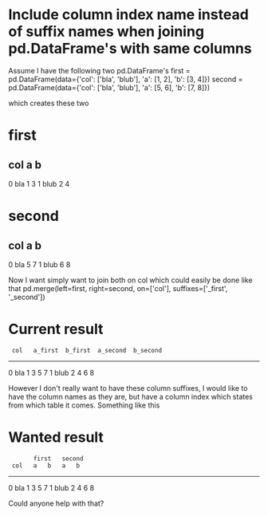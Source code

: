 
# Include column index name instead of suffix names when joining pd.DataFrame's with same columns

Assume I have the following two pd.DataFrame's
first = pd.DataFrame(data={'col': ['bla', 'blub'], 'a': [1, 2], 'b': [3, 4]})
second = pd.DataFrame(data={'col': ['bla', 'blub'], 'a': [5, 6], 'b': [7, 8]})

which creates these two
# first 

   col   a   b 
--------------
0  bla   1   3
1  blub  2   4
  
# second
   col   a   b 
--------------
0  bla   5   7
1  blub  6   8

Now I want simply want to join both on col which could easily be done like that
pd.merge(left=first, right=second, on=['col'], suffixes=['_first', '_second'])
# Current result
     col   a_first  b_first  a_second  b_second
-----------------------------------------------
0    bla   1        3        5         7
1    blub  2        4        6         8

However I don't really want to have these column suffixes, I would like to have the column names as they are, but have a column index which states from which table it comes. Something like this
# Wanted result
           first   second
     col   a   b   a   b
-------------------------
0    bla   1   3   5   7
1    blub  2   4   6   8

Could anyone help with that?

        